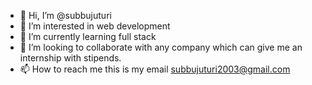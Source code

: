 - 👋 Hi, I’m @subbujuturi
- 👀 I’m interested in web development
- 🌱 I’m currently learning full stack
- 💞️ I’m looking to collaborate  with any company which can give me an internship with stipends.
- 📫 How to reach me this is my email subbujuturi2003@gmail.com 

<!---
saijuturi/saijuturi is a ✨ special ✨ repository because its `README.md` (this file) appears on your GitHub profile.
You can click the Preview link to take a look at your changes.
--->
